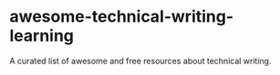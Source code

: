 # awesome-technical-writing-learning
A curated list of awesome and free resources about technical writing.
